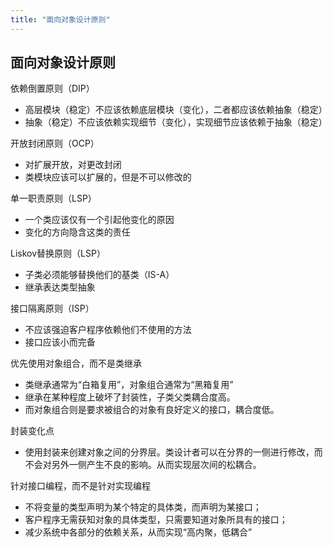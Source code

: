 ```yaml
---
title: "面向对象设计原则"
---
```


## 面向对象设计原则

依赖倒置原则（DIP）

- 高层模块（稳定）不应该依赖底层模块（变化），二者都应该依赖抽象（稳定）
- 抽象（稳定）不应该依赖实现细节（变化），实现细节应该依赖于抽象（稳定）

开放封闭原则（OCP）

- 对扩展开放，对更改封闭
- 类模块应该可以扩展的，但是不可以修改的

单一职责原则（LSP）

- 一个类应该仅有一个引起他变化的原因
- 变化的方向隐含这类的责任

Liskov替换原则（LSP）

- 子类必须能够替换他们的基类（IS-A）
- 继承表达类型抽象

接口隔离原则（ISP）

- 不应该强迫客户程序依赖他们不使用的方法
- 接口应该小而完备

优先使用对象组合，而不是类继承

- 类继承通常为“白箱复用”，对象组合通常为“黑箱复用”
- 继承在某种程度上破坏了封装性，子类父类耦合度高。
- 而对象组合则是要求被组合的对象有良好定义的接口，耦合度低。

封装变化点

- 使用封装来创建对象之间的分界层。类设计者可以在分界的一侧进行修改，而不会对另外一侧产生不良的影响。从而实现层次间的松耦合。

针对接口编程，而不是针对实现编程

- 不将变量的类型声明为某个特定的具体类，而声明为某接口；
- 客户程序无需获知对象的具体类型，只需要知道对象所具有的接口；
- 减少系统中各部分的依赖关系，从而实现“高内聚，低耦合”